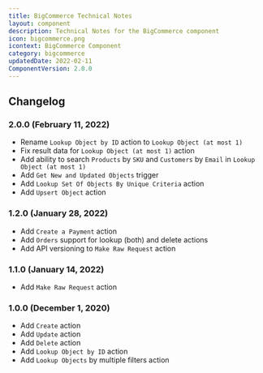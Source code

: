 ```yaml
---
title: BigCommerce Technical Notes
layout: component
description: Technical Notes for the BigCommerce component
icon: bigcommerce.png
icontext: BigCommerce Component
category: bigcommerce
updatedDate: 2022-02-11
ComponentVersion: 2.0.0
---
```


## Changelog

### 2.0.0 (February 11, 2022)

* Rename `Lookup Object by ID` action to `Lookup Object (at most 1)`
* Fix result data for `Lookup Object (at most 1)` action
* Add ability to search `Products` by `SKU` and `Customers` by `Email` in `Lookup Object (at most 1)`
* Add `Get New and Updated Objects` trigger
* Add `Lookup Set Of Objects By Unique Criteria` action
* Add `Upsert Object` action

### 1.2.0 (January 28, 2022)

* Add `Create a Payment` action
* Add `Orders` support for lookup (both) and delete actions
* Add API versioning to `Make Raw Request` action

### 1.1.0 (January 14, 2022)

* Add `Make Raw Request` action

### 1.0.0 (December 1, 2020)

* Add `Create` action
* Add `Update` action
* Add `Delete` action
* Add `Lookup Object by ID` action
* Add `Lookup Objects` by multiple filters action
